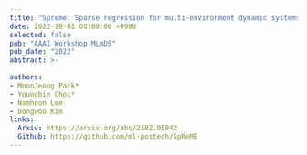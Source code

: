 ```yaml
---
title: "Spreme: Sparse regression for multi-environment dynamic systems"
date: 2022-10-01 00:00:00 +0900
selected: false
pub: "AAAI Workshop MLmDS"
pub_date: "2022"
abstract: >-
  
authors:
- MoonJeong Park*
- Youngbin Choi*
- Namhoon Lee
- Dongwoo Kim
links:
  Arxiv: https://arxiv.org/abs/2302.05942
  Github: https://github.com/ml-postech/SpReME
---
```

